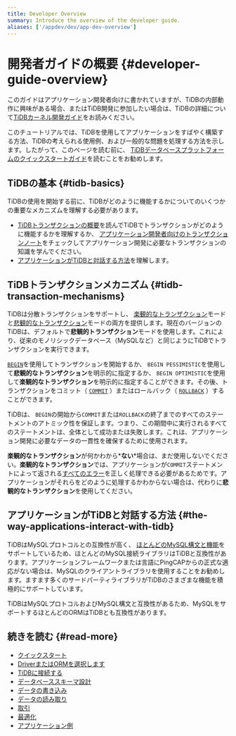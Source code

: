 ```yaml
---
title: Developer Overview
summary: Introduce the overview of the developer guide.
aliases: ['/appdev/dev/app-dev-overview']
---
```


# 開発者ガイドの概要 {#developer-guide-overview}

このガイドはアプリケーション開発者向けに書かれていますが、TiDBの内部動作に興味がある場合、またはTiDB開発に参加したい場合は、TiDBの詳細について[TiDBカーネル開発ガイド](https://pingcap.github.io/tidb-dev-guide/)をお読みください。

このチュートリアルでは、TiDBを使用してアプリケーションをすばやく構築する方法、TiDBの考えられる使用例、および一般的な問題を処理する方法を示します。したがって、このページを読む前に、 [TiDBデータベースプラットフォームのクイックスタートガイド](/quick-start-with-tidb.md)を読むことをお勧めします。

## TiDBの基本 {#tidb-basics}

TiDBの使用を開始する前に、TiDBがどのように機能するかについてのいくつかの重要なメカニズムを理解する必要があります。

-   [TiDBトランザクションの概要](/transaction-overview.md)を読んでTiDBでトランザクションがどのように機能するかを理解するか、 [アプリケーション開発者向けのトランザクションノート](/develop/dev-guide-transaction-overview.md)をチェックしてアプリケーション開発に必要なトランザクションの知識を学んでください。
-   [アプリケーションがTiDBと対話する方法](#the-way-applications-interact-with-tidb)を理解します。

## TiDBトランザクションメカニズム {#tidb-transaction-mechanisms}

TiDBは分散トランザクションをサポートし、 [楽観的なトランザクション](/optimistic-transaction.md)モードと[悲観的なトランザクション](/pessimistic-transaction.md)モードの両方を提供します。現在のバージョンのTiDBは、デフォルトで**悲観的トランザクション**モードを使用します。これにより、従来のモノリシックデータベース（MySQLなど）と同じようにTiDBでトランザクションを実行できます。

[`BEGIN`](/sql-statements/sql-statement-begin.md)を使用してトランザクションを開始するか、 `BEGIN PESSIMISTIC`を使用して**悲観的なトランザクション**を明示的に指定するか、 `BEGIN OPTIMISTIC`を使用して<strong>楽観的なトランザクション</strong>を明示的に指定することができます。その後、トランザクションをコミット（ [`COMMIT`](/sql-statements/sql-statement-commit.md) ）またはロールバック（ [`ROLLBACK`](/sql-statements/sql-statement-rollback.md) ）することができます。

TiDBは、 `BEGIN`の開始から`COMMIT`または`ROLLBACK`の終了までのすべてのステートメントのアトミック性を保証します。つまり、この期間中に実行されるすべてのステートメントは、全体として成功または失敗します。これは、アプリケーション開発に必要なデータの一貫性を確保するために使用されます。

**楽観的なトランザクション**が何かわから*<strong>ない</strong>*場合は、まだ使用しないでください。<strong>楽観的なトランザクション</strong>では、アプリケーションが`COMMIT`ステートメントによって返される[すべてのエラー](/error-codes.md)を正しく処理できる必要があるためです。アプリケーションがそれらをどのように処理するかわからない場合は、代わりに<strong>悲観的なトランザクション</strong>を使用してください。

## アプリケーションがTiDBと対話する方法 {#the-way-applications-interact-with-tidb}

TiDBはMySQLプロトコルとの互換性が高く、 [ほとんどのMySQL構文と機能](https://docs.pingcap.com/zh/tidb/stable/mysql-compatibility)をサポートしているため、ほとんどのMySQL接続ライブラリはTiDBと互換性があります。アプリケーションフレームワークまたは言語にPingCAPからの正式な適応がない場合は、MySQLのクライアントライブラリを使用することをお勧めします。ますます多くのサードパーティライブラリがTiDBのさまざまな機能を積極的にサポートしています。

TiDBはMySQLプロトコルおよびMySQL構文と互換性があるため、MySQLをサポートするほとんどのORMはTiDBとも互換性があります。

## 続きを読む {#read-more}

-   [クイックスタート](/develop/dev-guide-build-cluster-in-cloud.md)
-   [DriverまたはORMを選択します](/develop/dev-guide-choose-driver-or-orm.md)
-   [TiDBに接続する](/develop/dev-guide-connect-to-tidb.md)
-   [データベーススキーマ設計](/develop/dev-guide-schema-design-overview.md)
-   [データの書き込み](/develop/dev-guide-insert-data.md)
-   [データの読み取り](/develop/dev-guide-get-data-from-single-table.md)
-   [取引](/develop/dev-guide-transaction-overview.md)
-   [最適化](/develop/dev-guide-optimize-sql-overview.md)
-   [アプリケーション例](/develop/dev-guide-sample-application-spring-boot.md)
